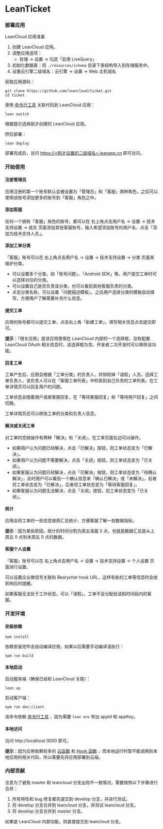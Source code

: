 # LeanTicket

### 部署应用

LeanCloud 应用准备

1. 创建 LeanCloud 应用。
2. 调整应用选项：
   - 存储 -> 设置 -> 勾选「启用 LiveQuery」
3. 初始化数据表：将 `./resources/schema` 目录下表结构导入到存储服务中。
4. 设置云引擎二级域名：云引擎 -> 设置 -> Web 主机域名

获取应用源码：

```
git clone https://github.com/leancloud/ticket.git
cd ticket
```

使用 [命令行工具](https://leancloud.cn/docs/leanengine_cli.html) 关联代码到 LeanCloud 应用：

```
lean switch
```

根据提示选择刚才创建的 LeanCloud 应用。

然后部署：

```
lean deploy
```

部署完成后，访问 [https://<刚才设置的二级域名>.leanapp.cn]() 即可访问。

### 开始使用

#### 注册管理员

应用注册的第一个账号默认会被设置为「管理员」和「客服」两种角色，之后可以使用该账号添加更多的账号到「客服」角色之中。

#### 添加客服

任何一个拥有「客服」角色的账号，都可以在 右上角点击用户名 -> 设置 -> 技术支持设置 -> 成员 页面添加其他客服账号，输入希望添加账号的用户名，点击「添加为技术支持人员」。

#### 添加工单分类

「客服」账号可以在 右上角点击用户名 -> 设置 -> 技术支持设置 -> 分类 页面来维护分类。

* 可以设置多个分类，如「账号问题」、「Android SDK」等，用户提交工单时可以选择对应的分类。
* 可以设置自己是否负责该分类，也可以看到其他客服负责的分类。
* 点击分类名称，可以设置「问题描述模板」，之后用户选择分类时模板自动填写，方便用户了解需要补充什么信息。

#### 提交工单

应用的账号都可以提交工单，点击右上角「新建工单」，填写相关信息点击提交即可。

**提示**：「相关应用」是该应用使用在 LeanCloud 内部的一个选择框，没有配置 LeanCloud OAuth 相关信息时，该选择框为空。开发者二次开发时可以移除该功能。

#### 回复工单

工单产生后，应用会根据「工单分类」的负责人，并排除掉「请假」人员，选择工单负责人，该负责人可以在「客服工单列表」中检索到自己负责的工单列表。在工单详情页可以回复用户的问题。

工单状态会随着用户或者客服回复，在「等待客服回复」和「等待用户回复」之间切换。

工单详情页还可以修改工单的分类和负责人信息。

#### 解决或关闭工单

对工单的完结操作有两种「解决」和「关闭」，在工单页面右边可以操作。 
* 如果用户认为问题已经解决，点击「已解决」按钮，则工单状态变为「已解决」。
* 如果用户认为问题不需要解决，点击「关闭」按钮，则工单状态变为「已关闭」。
* 如果客服认为问题已经解决，点击「已解决」按钮，则工单状态变为「待确认解决」，此时用户可以看到一个确认信息来「确认已解决」或「未解决」，前者将工单状态变为「已解决」，后者将工单状态变为「等待客服回复」。
* 如果客服认为问题无法解决，点击「关闭」按钮，则工单状态变为「已关闭」。


#### 统计

应用会将工单的一些信息按周汇总统计，方便客服了解一些数据指标。

**提示**：因为某些原因，统计的时间分割为周五凌晨 0 点，也就是数据汇总是从上周五 0 点到本周五 0 点的数据。

#### 客服个人设置

「客服」账号可以在 右上角点击用户名 -> 设置 -> 技术支持设置 -> 个人设置 页面进行设置。

可以设置企业微信号关联和 Bearychat hook URL，这样有新的工单等信息时会收到响应的提醒。

如果客服无法处于工作状态，可以「请假」，工单不会分配给请假时间段内的客服。

### 开发环境

#### 安装依赖

```
npm install
```
依赖安装完毕会自动编译应用，如果以后需要手动编译请执行：

```
npm run build
```

#### 本地启动

启动服务端（确保已经和 LeanCloud 关联）：

```
lean up
```

启动客户端：

```
npm run dev:client
```
该命令依赖 [命令行工具](https://leancloud.cn/docs/leanengine_cli.html) ，因为需要 `lean env` 导出 appId 和 appKey。

#### 本地访问

访问 http://localhost:3000 即可。

**提示**：因为应用依赖较多的 [云函数](https://leancloud.cn/docs/leanengine_cloudfunction_guide-node.html#云函数) 和 [Hook 函数](https://leancloud.cn/docs/leanengine_cloudfunction_guide-node.html#Hook_函数) ，而本地运行时暂不能调用到本地应用的相关代码，所以需要先将应用部署到云端。

### 内部贡献

注意为了避免 master 和 leancloud 分支出现不一致情况，需要按照以下步骤进行合并：

1. 所有特性和 bug 修复都先提交到 develop 分支，并进行测试。
2. 将 develop 分支合并到 leancloud 分支，并测试 leancloud 分支。
3. 将 develop 分支合并到 master 分支。

如果是 LeanCloud 内部功能，则直接提交到 leancloud 分支。

